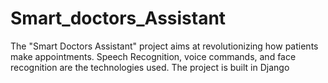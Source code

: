 # Smart_doctors_Assistant
The "Smart Doctors Assistant" project aims at revolutionizing how patients make appointments. Speech Recognition, voice commands, and face recognition are the technologies used. The project is built in Django

